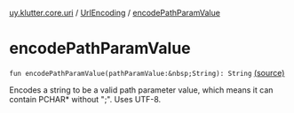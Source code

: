 [uy.klutter.core.uri](../index.md) / [UrlEncoding](index.md) / [encodePathParamValue](.)


# encodePathParamValue

`fun encodePathParamValue(pathParamValue:&nbsp;String): String` [(source)](https://github.com/kohesive/klutter/blob/master/core-jdk6/src/main/kotlin/uy/klutter/core/uri/UrlEncoding.kt#L224)

Encodes a string to be a valid path parameter value, which means it can contain PCHAR* without ";". Uses UTF-8.



